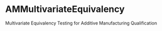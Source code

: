 # AMMultivariateEquivalency
Multivariate Equivalency Testing for Additive Manufacturing Qualification 
